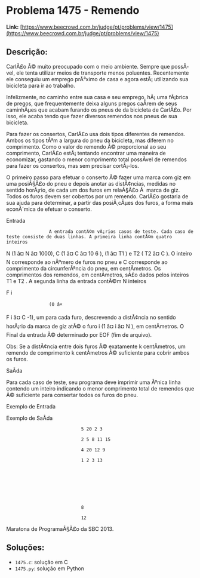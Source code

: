 # Problema 1475 - Remendo

**Link:** [https://www.beecrowd.com.br/judge/pt/problems/view/1475](https://www.beecrowd.com.br/judge/pt/problems/view/1475)

## Descrição:
CarlÃ£o Ã© muito preocupado com o meio ambiente. Sempre que possÃ­vel, ele tenta utilizar meios de transporte menos poluentes. Recentemente ele conseguiu um emprego prÃ³ximo de casa e agora estÃ¡ utilizando sua bicicleta para ir ao trabalho.


Infelizmente, no caminho entre sua casa e seu emprego, hÃ¡ uma fÃ¡brica de pregos, que frequentemente deixa alguns pregos caÃ­rem de seus caminhÃµes que acabam furando os pneus de da bicicleta de CarlÃ£o. Por isso, ele acaba tendo que fazer diversos remendos nos pneus de sua bicicleta.


Para fazer os consertos, CarlÃ£o usa dois tipos diferentes de remendos. Ambos os tipos tÃªm a largura do pneu da bicicleta, mas diferem no comprimento. Como o valor do remendo Ã© proporcional ao seu comprimento, CarlÃ£o estÃ¡ tentando encontrar uma maneira de economizar, gastando o menor comprimento total possÃ­vel de remendos para fazer os consertos, mas sem precisar cortÃ¡-los.


O primeiro passo para efetuar o conserto Ã© fazer uma marca com giz em uma posiÃ§Ã£o do pneu e depois anotar as distÃ¢ncias, medidas no sentido horÃ¡rio, de cada um dos furos em relaÃ§Ã£o Ã  marca de giz. Todos os furos devem ser cobertos por um remendo. CarlÃ£o gostaria de sua ajuda para determinar, a partir das posiÂ¸cÃµes dos furos, a forma mais econÃ´mica de efetuar o conserto.




Entrada





                    A entrada contÃ©m vÃ¡rios casos de teste. Cada caso de teste consiste de duas linhas. A primeira linha contÃ©m quatro inteiros 
N 
(1 â¤ 
N
 â¤ 1000), 
C
 (1 â¤ 
C
 â¤ 10
6
), (1 â¤ 
T1
) e 
T2
 (
T2
 â¤ 
C
). O inteiro 
N
 corresponde ao nÃºmero de furos no pneu e 
C
 corresponde ao comprimento da circunferÃªncia do pneu, em centÃ­metros. Os comprimentos dos remendos, em centÃ­metros, sÃ£o dados pelos inteiros 
T1
 e 
T2
. A segunda linha da entrada contÃ©m 
N
 inteiros
                    
F
i

                    (0 â¤
                    
F
i 
â¤ 
C
-1), um para cada furo, descrevendo a distÃ¢ncia no sentido horÃ¡rio da marca de giz atÃ© o furo 
i
 (1 â¤ 
i
 â¤ 
N
), em centÃ­metros. O Final da entrada Ã© determinado por EOF (fim de arquivo).
                


Obs: Se a distÃ¢ncia entre dois furos Ã© exatamente 
k
 centÃ­metros, um remendo de comprimento 
k
 centÃ­metros Ã© suficiente para cobrir ambos os furos.




SaÃ­da




Para cada caso de teste, seu programa deve imprimir uma Ãºnica linha contendo um inteiro indicando o menor comprimento total de remendos que Ã© suficiente para consertar todos os furos do pneu.












Exemplo de Entrada


Exemplo de SaÃ­da













                                5 20 2 3

                                2 5 8 11 15

                                4 20 12 9

                                1 2 3 13
                            







                                8

                                12
                            










Maratona de ProgramaÃ§Ã£o da SBC 2013.

## Soluções:
- `1475.c`: solução em C
- `1475.py`: solução em Python
